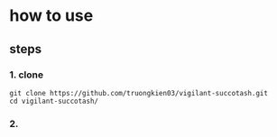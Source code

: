 # how to use
## steps
### 1. clone
```
git clone https://github.com/truongkien03/vigilant-succotash.git
cd vigilant-succotash/
```

### 2.
